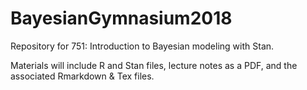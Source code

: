 # BayesianGymnasium2018
Repository for 751: Introduction to Bayesian modeling with Stan.

Materials will include R and Stan files, lecture notes as a PDF, and the associated Rmarkdown & Tex files. 
